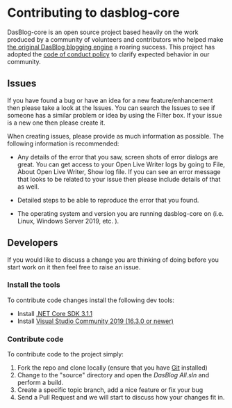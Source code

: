 # Contributing to dasblog-core
DasBlog-core  is an open source project based heavily on the  work produced by a community of volunteers and contributors who helped make [the original DasBlog blogging engine](https://github.com/shanselman/dasblog) a roaring success. This project has adopted the [code of conduct policy](https://github.com/poppastring/dasblog-core/blob/main/CODE_OF_CONDUCT.md) to clarify expected behavior in our community.


## Issues
If you have found a bug or have an idea for a new feature/enhancement then please take a look at the Issues. You can search the Issues to see if someone has a similar problem or idea by using the Filter box. If your issue is a new one then please create it.

When creating issues, please provide as much information as possible.  The following information is recommended:
 - Any details of the error that you saw, screen shots of error dialogs are great. You can get access to your Open Live Writer logs by going to File, About Open Live Writer, Show log file.    If you can see an error message that looks to be related to your issue then please include details of that as well.

 - Detailed steps to be able to reproduce the error that you found.
 
 - The operating system and version you are running dasblog-core on (i.e. Linux, Windows Server 2019, etc. ).


## Developers
If you would like to discuss a change you are thinking of doing before you start work on it then feel free to raise an issue.

### Install the tools
To contribute code changes install the following dev tools:

- Install [.NET Core SDK 3.1.1](https://dotnet.microsoft.com/download/dotnet-core/thank-you/runtime-aspnetcore-3.1.1-windows-x64-installer)
- Install [Visual Studio Community 2019 (16.3.0 or newer)](https://visualstudio.microsoft.com/thank-you-downloading-visual-studio/?sku=Community&rel=16)

### Contribute code
To contribute code to the project simply:
  1. Fork the repo and clone locally (ensure that you have [Git](https://git-scm.com/downloads) installed)
  2. Change to the "source" directory and open the *DasBlog All.sln* and perform a build.
  3. Create a specific topic branch, add a nice feature or fix your bug
  4. Send a Pull Request and we will start to discuss how your changes fit in.
